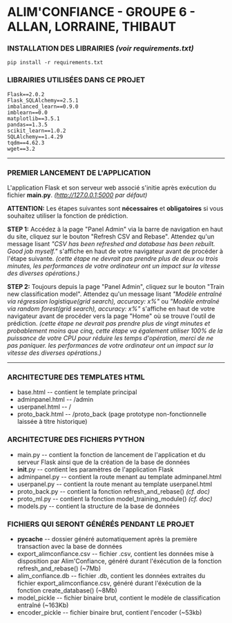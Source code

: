 # ALIM'CONFIANCE - GROUPE 6 - ALLAN, LORRAINE, THIBAUT

### INSTALLATION DES LIBRAIRIES *(voir requirements.txt)*
```
pip install -r requirements.txt
```

### LIBRAIRIES UTILISÉES DANS CE PROJET
```
Flask==2.0.2
Flask_SQLAlchemy==2.5.1
imbalanced_learn==0.9.0
imblearn==0.0
matplotlib==3.5.1
pandas==1.3.5
scikit_learn==1.0.2
SQLAlchemy==1.4.29
tqdm==4.62.3
wget==3.2
```
---
### PREMIER LANCEMENT DE L'APPLICATION
L'application Flask et son serveur web associé s'initie après exécution du fichier **main.py**. *(http://127.0.0.1:5000 par défaut)*

**ATTENTION:** Les étapes suivantes sont **nécessaires** et **obligatoires** si vous souhaitez utiliser la fonction de prédiction.

**STEP 1:** 
Accédez à la page "Panel Admin" via la barre de navigation en haut du site, cliquez sur le bouton "Refresh CSV and Rebase". Attendez qu'un message lisant _"CSV has been refreshed and database has been rebuilt. Good job myself."_ s'affiche en haut de votre navigateur avant de procéder à l'étape suivante. _(cette étape ne devrait pas prendre plus de deux ou trois minutes, les performances de votre ordinateur ont un impact sur la vitesse des diverses opérations.)_

**STEP 2:** 
Toujours depuis la page "Panel Admin", cliquez sur le bouton "Train new classification model". Attendez qu'un message lisant _"Modèle entraîné via régression logistique(grid search), accuracy: x%"_ ou _"Modèle entraîné via random forest(grid search), accuracy: x%"_ s'affiche en haut de votre navigateur avant de procéder vers la page "Home" où se trouve l'outil de prédiction. _(cette étape ne devrait pas prendre plus de vingt minutes et probablement moins que cinq, cette étape va également utiliser 100% de la puissance de votre CPU pour réduire les temps d'opération, merci de ne pas paniquer. les performances de votre ordinateur ont un impact sur la vitesse des diverses opérations.)_

---
### ARCHITECTURE DES TEMPLATES HTML
- base.html -- contient le template principal 
- adminpanel.html -- /admin
- userpanel.html -- /
- proto_back.html -- /proto_back (page prototype non-fonctionnelle laissée à titre historique)

### ARCHITECTURE DES FICHIERS PYTHON
- main.py -- contient la fonction de lancement de l'application et du serveur Flask ainsi que de la création de la base de données
- __init__.py -- contient les paramètres de l'application Flask
- adminpanel.py -- contient la route menant au template adminpanel.html
- userpanel.py -- contient la route menant au template userpanel.html
- proto_back.py -- contient la fonction refresh_and_rebase() _(cf. doc)_
- proto_ml.py -- contient la fonction model_training_module() _(cf. doc)_
- models.py -- contient la structure de la base de données

### FICHIERS QUI SERONT GÉNÉRÉS PENDANT LE PROJET
- __pycache__ -- dossier généré automatiquement après la première transaction avec la base de données
- export_alimconfiance.csv -- fichier .csv, contient les données mise à disposition par Alim'Confiance, généré durant l'éxécution de la fonction refresh_and_rebase() (~7Mb)
- alim_confiance.db -- fichier .db, contient les données extraites du fichier export_alimconfiance.csv, généré durant l'éxécution de la fonction create_database() (~8Mb)
- model_pickle -- fichier binaire brut, contient le modèle de classification entraîné (~163Kb) 
- encoder_pickle -- fichier binaire brut, contient l'encoder (~53kb)
